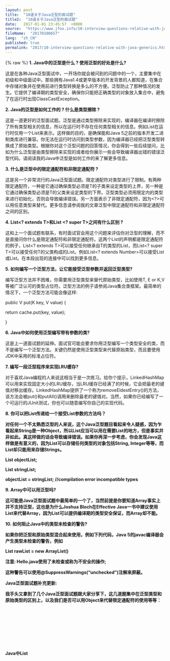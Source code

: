 ```yaml
---
layout: post
title:  "10道关于Java泛型的面试题"
title2:  "10道关于Java泛型的面试题"
date:   2017-01-01 23:45:57  +0800
source:  "https://www.jfox.info/10-interview-questions-relative-with-java-generics.html"
fileName:  "20170100657"
lang:  "zh_CN"
published: true
permalink: "2017/10-interview-questions-relative-with-java-generics.html"
---
```

{% raw %}
**1. Java中的泛型是什么 ? 使用泛型的好处是什么?**

这是在各种Java泛型面试中，一开场你就会被问到的问题中的一个，主要集中在初级和中级面试中。那些拥有Java1.4或更早版本的开发背景的人都知道，在集合中存储对象并在使用前进行类型转换是多么的不方便。泛型防止了那种情况的发生。它提供了编译期的类型安全，确保你只能把正确类型的对象放入集合中，避免了在运行时出现ClassCastException。

**2. Java的泛型是如何工作的 ? 什么是类型擦除 ?**

这是一道更好的泛型面试题。泛型是通过类型擦除来实现的，编译器在编译时擦除了所有类型相关的信息，所以在运行时不存在任何类型相关的信息。例如List<String>在运行时仅用一个List来表示。这样做的目的，是确保能和Java 5之前的版本开发二进制类库进行兼容。你无法在运行时访问到类型参数，因为编译器已经把泛型类型转换成了原始类型。根据你对这个泛型问题的回答情况，你会得到一些后续提问，比如为什么泛型是由类型擦除来实现的或者给你展示一些会导致编译器出错的错误泛型代码。请阅读我的Java中泛型是如何工作的来了解更多信息。

**3. 什么是泛型中的限定通配符和非限定通配符 ?**

这是另一个非常流行的Java泛型面试题。限定通配符对类型进行了限制。有两种限定通配符，一种是<? extends T>它通过确保类型必须是T的子类来设定类型的上界，另一种是<? super T>它通过确保类型必须是T的父类来设定类型的下界。泛型类型必须用限定内的类型来进行初始化，否则会导致编译错误。另一方面<?>表示了非限定通配符，因为<?>可以用任意类型来替代。更多信息请参阅我的文章泛型中限定通配符和非限定通配符之间的区别。

**4. List<? extends T>和List <? super T>之间有什么区别 ?**

这和上一个面试题有联系，有时面试官会用这个问题来评估你对泛型的理解，而不是直接问你什么是限定通配符和非限定通配符。这两个List的声明都是限定通配符的例子，List<? extends T>可以接受任何继承自T的类型的List，而List<? super T>可以接受任何T的父类构成的List。例如List<? extends Number>可以接受List<Integer>或List<Float>。在本段出现的连接中可以找到更多信息。

**5. 如何编写一个泛型方法，让它能接受泛型参数并返回泛型类型?**

编写泛型方法并不困难，你需要用泛型类型来替代原始类型，比如使用T, E or K,V等被广泛认可的类型占位符。泛型方法的例子请参阅Java集合类框架。最简单的情况下，一个泛型方法可能会像这样:

public V put(K key, V value) {

return cache.put(key, value);

}

**6. Java中如何使用泛型编写带有参数的类?**

这是上一道面试题的延伸。面试官可能会要求你用泛型编写一个类型安全的类，而不是编写一个泛型方法。关键仍然是使用泛型类型来代替原始类型，而且要使用JDK中采用的标准占位符。

**7. 编写一段泛型程序来实现LRU缓存?**

对于喜欢Java编程的人来说这相当于是一次练习。给你个提示，LinkedHashMap可以用来实现固定大小的LRU缓存，当LRU缓存已经满了的时候，它会把最老的键值对移出缓存。LinkedHashMap提供了一个称为removeEldestEntry()的方法，该方法会被put()和putAll()调用来删除最老的键值对。当然，如果你已经编写了一个可运行的JUnit测试，你也可以随意编写你自己的实现代码。

**8. 你可以把List<String>传递给一个接受List<Object>参数的方法吗？**

对任何一个不太熟悉泛型的人来说，这个Java泛型题目看起来令人疑惑，因为乍看起来String是一种Object，所以List<String>应当可以用在需要List<Object>的地方，但是事实并非如此。真这样做的话会导致编译错误。如果你再深一步考虑，你会发现Java这样做是有意义的，因为List<Object>可以存储任何类型的对象包括String, Integer等等，而List<String>却只能用来存储Strings。

List<Object> objectList;

List<String> stringList;

objectList = stringList; //compilation error incompatible types

**9. Array中可以用泛型吗?**

这可能是Java泛型面试题中最简单的一个了，当然前提是你要知道Array事实上并不支持泛型，这也是为什么Joshua Bloch在Effective Java一书中建议使用List来代替Array，因为List可以提供编译期的类型安全保证，而Array却不能。

**10. 如何阻止Java中的类型未检查的警告?**

如果你把泛型和原始类型混合起来使用，例如下列代码，Java 5的javac编译器会产生类型未检查的警告，例如

List<String> rawList = new ArrayList()

注意: Hello.java使用了未检查或称为不安全的操作;

这种警告可以使用@SuppressWarnings(“unchecked”)注解来屏蔽。

Java泛型面试题补充更新:

我手头又拿到了几个Java泛型面试题跟大家分享下，这几道题集中在泛型类型和原始类型的区别上，以及我们是否可以用Object来代替限定通配符的使用等等：

Java中List<Object>和原始类型List之间的区别?

原始类型和带参数类型<Object>之间的主要区别是，在编译时编译器不会对原始类型进行类型安全检查，却会对带参数的类型进行检查，通过使用Object作为类型，可以告知编译器该方法可以接受任何类型的对象，比如String或Integer。这道题的考察点在于对泛型中原始类型的正确理解。它们之间的第二点区别是，你可以把任何带参数的类型传递给原始类型List，但却不能把List<String>传递给接受List<Object>的方法，因为会产生编译错误。更多详细信息请参阅Java中的泛型是如何工作的。

Java中List<?>和List<Object>之间的区别是什么?

这道题跟上一道题看起来很像，实质上却完全不同。List<?> 是一个未知类型的List，而List<Object>其实是任意类型的List。你可以把List<String>, List<Integer>赋值给List<?>，却不能把List<String>赋值给List<Object>。     

List<?> listOfAnyType;

List<Object> listOfObject = new ArrayList<Object>();

List<String> listOfString = new ArrayList<String>();

List<Integer> listOfInteger = new ArrayList<Integer>();

listOfAnyType = listOfString; //legal

listOfAnyType = listOfInteger; //legal

listOfObjectType = (List<Object>) listOfString; //compiler error – in-convertible types

想了解更多关于通配符的信息请查看Java中的泛型通配符示例

List<String>和原始类型List之间的区别.

该题类似于“原始类型和带参数类型之间有什么区别”。带参数类型是类型安全的，而且其类型安全是由编译器保证的，但原始类型List却不是类型安全的。你不能把String之外的任何其它类型的Object存入String类型的List中，而你可以把任何类型的对象存入原始List中。使用泛型的带参数类型你不需要进行类型转换，但是对于原始类型，你则需要进行显式的类型转换。

List listOfRawTypes = new ArrayList();

listOfRawTypes.add(“abc”);

listOfRawTypes.add(123); //编译器允许这样 – 运行时却会出现异常

String item = (String) listOfRawTypes.get(0); //需要显式的类型转换

item = (String) listOfRawTypes.get(1); //抛ClassCastException，因为Integer不能被转换为String

List<String> listOfString = new ArrayList();

listOfString.add(“abcd”);

listOfString.add(1234); //编译错误，比在运行时抛异常要好

item = listOfString.get(0); //不需要显式的类型转换 – 编译器自动转换

这些都是Java泛型面试中 频繁出现的问题及其答案。所有这些面试题都不困难，其实它们都是基于泛型的基础知识。任何对泛型有不错了解的Java程序员都肯定熟知这些泛型题目。如果你有任何好的面试题，不管是在什么面试中碰到的，或者如果你想知道任何Java泛型面试题的答案。

原文地址:[http://www.oschina.net/translate/10-interview-questions-on-java-generics](https://www.jfox.info/go.php?url=http://www.jfox.info/url.php?url=http%3A%2F%2Fwww.oschina.net%2Ftranslate%2F10-interview-questions-on-java-generics).
{% endraw %}